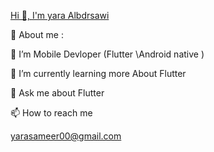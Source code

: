 [ Hi 👋, I'm yara Albdrsawi 
](https://github.com/yaraAlBadrsawi/YaraAlbadrsawi/issues/2#issue-1845006693)

💫 About me : 

🔭 I’m Mobile Devloper (Flutter \Android native )

🌱 I’m currently learning more About Flutter

💬 Ask me about Flutter

📫 How to reach me 

yarasameer00@gmail.com
<!--
**yaraAlBadrsawi/YaraAlbadrsawi** is a ✨ _special_ ✨ repository because its `README.md` (this file) appears on your GitHub profile.

Here are some ideas to get you started:

- 🔭 I’m currently working on ...
- 🌱 I’m currently learning ...
- 👯 I’m looking to collaborate on ...
- 🤔 I’m looking for help with ...
- 💬 Ask me about ...
- 📫 How to reach me: ...
- 😄 Pronouns: ...
- ⚡ Fun fact: ...
-->
